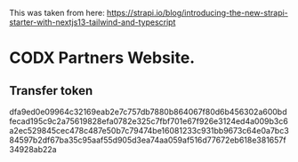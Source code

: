This was taken from here:
https://strapi.io/blog/introducing-the-new-strapi-starter-with-nextjs13-tailwind-and-typescript

# CODX Partners Website.


## Transfer token
dfa9ed0e09964c32169eab2e7c757db7880b864067f80d6b456302a600bdfecad195c9c2a75619828efa0782e325c7fbf701e67f926e3124ed4a009b3c6a2ec529845cec478c487e50b7c79474be16081233c931bb9673c64e0a7bc384597b2df67ba35c95aaf55d905d3ea74aa059af516d77672eb618e381657f34928ab22a